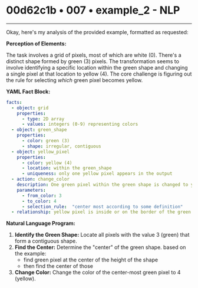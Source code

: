 # 00d62c1b • 007 • example_2 - NLP

---
Okay, here's my analysis of the provided example, formatted as requested:

**Perception of Elements:**

The task involves a grid of pixels, most of which are white (0). There's a distinct shape formed by green (3) pixels. The transformation seems to involve identifying a specific location within the green shape and changing a single pixel at that location to yellow (4). The core challenge is figuring out the rule for selecting *which* green pixel becomes yellow.

**YAML Fact Block:**



```yaml
facts:
  - object: grid
    properties:
      - type: 2D array
      - values: integers (0-9) representing colors
  - object: green_shape
    properties:
      - color: green (3)
      - shape: irregular, contiguous
  - object: yellow_pixel
    properties:
      - color: yellow (4)
      - location: within the green_shape
      - uniqueness: only one yellow pixel appears in the output
  - action: change_color
    description: One green pixel within the green shape is changed to yellow.
    parameters:
      - from_color: 3
      - to_color: 4
      - selection_rule:  "center most according to some definition"
  - relationship: yellow pixel is inside or on the border of the green shape
```



**Natural Language Program:**

1.  **Identify the Green Shape:** Locate all pixels with the value 3 (green) that form a contiguous shape.
2.  **Find the Center:** Determine the "center" of the green shape. based on the example:
    + find green pixel at the center of the height of the shape
    + then find the center of those
3.  **Change Color:** Change the color of the center-most green pixel to 4 (yellow).


